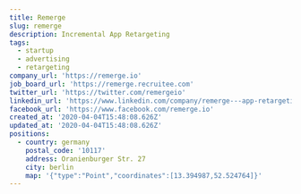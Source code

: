 ```yaml
---
title: Remerge
slug: remerge
description: Incremental App Retargeting
tags:
  - startup
  - advertising
  - retargeting
company_url: 'https://remerge.io'
job_board_url: 'https://remerge.recruitee.com'
twitter_url: 'https://twitter.com/remergeio'
linkedin_url: 'https://www.linkedin.com/company/remerge---app-retargeting/'
facebook_url: 'https://www.facebook.com/remerge.io'
created_at: '2020-04-04T15:48:08.626Z'
updated_at: '2020-04-04T15:48:08.626Z'
positions:
  - country: germany
    postal_code: '10117'
    address: Oranienburger Str. 27
    city: berlin
    map: '{"type":"Point","coordinates":[13.394987,52.524764]}'
---
```

